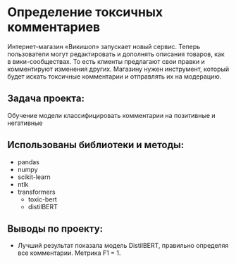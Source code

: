 # Определение токсичных комментариев
Интернет-магазин «Викишоп» запускает новый сервис. Теперь пользователи могут редактировать и дополнять описания товаров, как в вики-сообществах. То есть клиенты предлагают свои правки и комментируют изменения других. Магазину нужен инструмент, который будет искать токсичные комментарии и отправлять их на модерацию.

## Задача проекта:
Обучение модели классифицировать комментарии на позитивные и негативные

## Использованы библиотеки и методы:
- pandas
- numpy
- scikit-learn
- ntlk
- transformers
    - toxic-bert
    - distilBERT
 
## Выводы по проекту:
- Лучший результат показала модель DistilBERT, правильно определяя все комментарии. Метрика F1 = 1.
